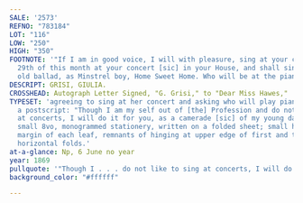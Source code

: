 ```yaml
---
SALE: '2573'
REFNO: "783184"
LOT: "116"
LOW: "250"
HIGH: "350"
FOOTNOTE: '"If I am in good voice, I will with pleasure, sing at your concert on the
  29th of this month at your concert [sic] in your House, and shall sing some English
  old ballad, as Minstrel boy, Home Sweet Home. Who will be at the piano?"'
DESCRIPT: GRISI, GIULIA.
CROSSHEAD: Autograph Letter Signed, "G. Grisi," to "Dear Miss Hawes,"
TYPESET: 'agreeing to sing at her concert and asking who will play piano, and, in
  a postscript: "Though I am my self out of [the] Profession and do not like to sing
  at concerts, I will do it for you, as a camerade [sic] of my young days." 3 pages,
  small 8vo, monogrammed stationery, written on a folded sheet; small hole in upper
  margin of each leaf, remnants of hinging at upper edge of first and terminal pages,
  horizontal folds.'
at-a-glance: Np, 6 June no year
year: 1869
pullquote: '"Though I . . . do not like to sing at concerts, I will do it for you"'
background_color: "#ffffff"

---
```


